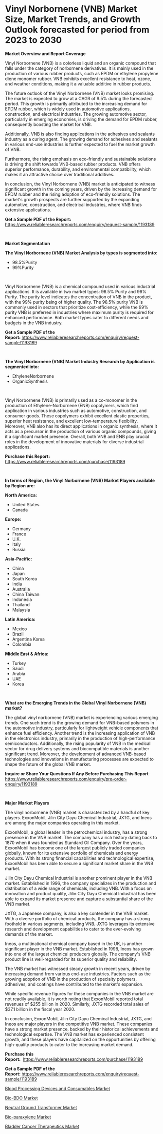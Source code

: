 <p><h1>Vinyl Norbornene (VNB) Market Size, Market Trends, and Growth Outlook forecasted for period from 2023 to 2030</h1></p><p><strong>Market Overview and Report Coverage</strong></p>
<p><p>Vinyl Norbornene (VNB) is a colorless liquid and an organic compound that falls under the category of norbornene derivatives. It is mainly used in the production of various rubber products, such as EPDM or ethylene propylene diene monomer rubber. VNB exhibits excellent resistance to heat, ozone, and weather conditions, making it a valuable additive in rubber products.</p><p>The future outlook of the Vinyl Norbornene (VNB) market looks promising. The market is expected to grow at a CAGR of 9.5% during the forecasted period. This growth is primarily attributed to the increasing demand for EPDM rubber, which is widely used in automotive applications, construction, and electrical industries. The growing automotive sector, particularly in emerging economies, is driving the demand for EPDM rubber, consequently boosting the market for VNB.</p><p>Additionally, VNB is also finding applications in the adhesives and sealants industry as a curing agent. The growing demand for adhesives and sealants in various end-use industries is further expected to fuel the market growth of VNB.</p><p>Furthermore, the rising emphasis on eco-friendly and sustainable solutions is driving the shift towards VNB-based rubber products. VNB offers superior performance, durability, and environmental compatibility, which makes it an attractive choice over traditional additives.</p><p>In conclusion, the Vinyl Norbornene (VNB) market is anticipated to witness significant growth in the coming years, driven by the increasing demand for EPDM rubber and the rising adoption of eco-friendly solutions. The market's growth prospects are further supported by the expanding automotive, construction, and electrical industries, where VNB finds extensive applications.</p></p>
<p><strong>Get a Sample PDF of the Report:</strong> <a href="https://www.reliableresearchreports.com/enquiry/request-sample/1193189">https://www.reliableresearchreports.com/enquiry/request-sample/1193189</a></p>
<p>&nbsp;</p>
<p><strong>Market Segmentation</strong></p>
<p><strong>The Vinyl Norbornene (VNB) Market Analysis by types is segmented into:</strong></p>
<p><ul><li>98.5%Purity</li><li>99%Purity</li></ul></p>
<p>&nbsp;</p>
<p><p>Vinyl Norbornene (VNB) is a chemical compound used in various industrial applications. It is available in two market types: 98.5% Purity and 99% Purity. The purity level indicates the concentration of VNB in the product, with the 99% purity being of higher quality. The 98.5% purity VNB is commonly used in sectors that prioritize cost-efficiency, while the 99% purity VNB is preferred in industries where maximum purity is required for enhanced performance. Both market types cater to different needs and budgets in the VNB industry.</p></p>
<p><strong>Get a Sample PDF of the Report:</strong>&nbsp;<a href="https://www.reliableresearchreports.com/enquiry/request-sample/1193189">https://www.reliableresearchreports.com/enquiry/request-sample/1193189</a></p>
<p>&nbsp;</p>
<p><strong>The Vinyl Norbornene (VNB) Market Industry Research by Application is segmented into:</strong></p>
<p><ul><li>EthyleneNorbornene</li><li>OrganicSynthesis</li></ul></p>
<p>&nbsp;</p>
<p><p>Vinyl Norbornene (VNB) is primarily used as a co-monomer in the production of Ethylene-Norbornene (ENB) copolymers, which find application in various industries such as automotive, construction, and consumer goods. These copolymers exhibit excellent elastic properties, superior heat resistance, and excellent low-temperature flexibility. Moreover, VNB also has its direct applications in organic synthesis, where it acts as a precursor in the production of various organic compounds, giving it a significant market presence. Overall, both VNB and ENB play crucial roles in the development of innovative materials for diverse industrial applications.</p></p>
<p><strong>Purchase this Report:</strong>&nbsp; <a href="https://www.reliableresearchreports.com/purchase/1193189">https://www.reliableresearchreports.com/purchase/1193189</a></p>
<p>&nbsp;</p>
<p><strong>In terms of Region, the Vinyl Norbornene (VNB) Market Players available by Region are:</strong></p>
<p>
    <p> <strong> North America: </strong>
        <ul>
            <li>United States</li>
            <li>Canada</li>
        </ul>
        </p> 
    <p> <strong> Europe: </strong>
        <ul>
            <li>Germany</li>
            <li>France</li>
            <li>U.K.</li>
            <li>Italy</li>
            <li>Russia</li>
        </ul>
        </p> 
    <p> <strong> Asia-Pacific: </strong>
        <ul>
            <li>China</li>
            <li>Japan</li>
            <li>South Korea</li>
            <li>India</li>
            <li>Australia</li>
            <li>China Taiwan</li>
            <li>Indonesia</li>
            <li>Thailand</li>
            <li>Malaysia</li>
        </ul>
        </p> 
    <p> <strong> Latin America: </strong>
        <ul>
            <li>Mexico</li>
            <li>Brazil</li>
            <li>Argentina Korea</li>
            <li>Colombia</li>
        </ul>
        </p> 
    <p> <strong> Middle East & Africa: </strong>
        <ul>
            <li>Turkey</li>
            <li>Saudi</li>
            <li>Arabia</li>
            <li>UAE</li>
            <li>Korea</li>
        </ul>
    </p>
    </p>
<p>&nbsp;</p>
<p><strong>What are the Emerging Trends in the Global Vinyl Norbornene (VNB) market?</strong></p>
<p><p>The global vinyl norbornene (VNB) market is experiencing various emerging trends. One such trend is the growing demand for VNB-based polymers in the automotive industry, particularly for lightweight vehicle components that enhance fuel efficiency. Another trend is the increasing application of VNB in the electronics industry, primarily in the production of high-performance semiconductors. Additionally, the rising popularity of VNB in the medical sector for drug delivery systems and biocompatible materials is another significant trend. Moreover, the development of advanced VNB-based technologies and innovations in manufacturing processes are expected to shape the future of the global VNB market.</p></p>
<p><strong>Inquire or Share Your Questions If Any Before Purchasing This Report</strong>- <a href="https://www.reliableresearchreports.com/enquiry/pre-order-enquiry/1193189">https://www.reliableresearchreports.com/enquiry/pre-order-enquiry/1193189</a></p>
<p>&nbsp;</p>
<p><strong>Major Market Players</strong></p>
<p><p>The vinyl norbornene (VNB) market is characterized by a handful of key players. ExxonMobil, Jilin City Dayu Chemical Industrial, JXTG, and Ineos are among the major companies operating in this market. </p><p>ExxonMobil, a global leader in the petrochemical industry, has a strong presence in the VNB market. The company has a rich history dating back to 1870 when it was founded as Standard Oil Company. Over the years, ExxonMobil has become one of the largest publicly traded companies globally, known for its extensive portfolio of chemicals and energy products. With its strong financial capabilities and technological expertise, ExxonMobil has been able to secure a significant market share in the VNB market.</p><p>Jilin City Dayu Chemical Industrial is another prominent player in the VNB market. Established in 1996, the company specializes in the production and distribution of a wide range of chemicals, including VNB. With a focus on innovation and product quality, Jilin City Dayu Chemical Industrial has been able to expand its market presence and capture a substantial share of the VNB market.</p><p>JXTG, a Japanese company, is also a key contender in the VNB market. With a diverse portfolio of chemical products, the company has a strong foothold in various segments, including VNB. JXTG leverages its extensive research and development capabilities to cater to the ever-evolving demands of the market.</p><p>Ineos, a multinational chemical company based in the UK, is another significant player in the VNB market. Established in 1998, Ineos has grown into one of the largest chemical producers globally. The company's VNB product line is well-regarded for its superior quality and reliability.</p><p>The VNB market has witnessed steady growth in recent years, driven by increasing demand from various end-use industries. Factors such as the growing adoption of VNB in the production of specialty polymers, adhesives, and coatings have contributed to the market's expansion.</p><p>While specific revenue figures for these companies in the VNB market are not readily available, it is worth noting that ExxonMobil reported total revenues of $255 billion in 2020. Similarly, JXTG recorded total sales of $37.1 billion in the fiscal year 2020.</p><p>In conclusion, ExxonMobil, Jilin City Dayu Chemical Industrial, JXTG, and Ineos are major players in the competitive VNB market. These companies have a strong market presence, backed by their historical achievements and technological expertise. The VNB market has experienced consistent growth, and these players have capitalized on the opportunities by offering high-quality products to cater to the increasing market demand.</p></p>
<p><strong>Purchase this Report:</strong>&nbsp;&nbsp;<a href="https://www.reliableresearchreports.com/purchase/1193189">https://www.reliableresearchreports.com/purchase/1193189</a></p>
<p></p>
<p><strong>Get a Sample PDF of the Report:</strong>&nbsp;<a href="https://www.reliableresearchreports.com/enquiry/request-sample/1193189">https://www.reliableresearchreports.com/enquiry/request-sample/1193189</a></p>
<p><p><a href="https://medium.com/@soledadroob625/blood-processing-devices-and-consumables-market-size-cagr-trends-2024-2030-a8abea3e269e">Blood Processing Devices and Consumables Market</a></p><p><a href="https://github.com/Chiragrp22/Market-Research-Report-List-1/blob/main/bio-bdo-market.md">Bio-BDO Market</a></p><p><a href="https://www.linkedin.com/pulse/neutral-ground-transformer-market-size-share-global-analysis-2w1ic/">Neutral Ground Transformer Market</a></p><p><a href="https://github.com/Chiragrp23/Market-Research-Report-List-1/blob/main/bio-paraxylene-market.md">Bio-paraxylene Market</a></p><p><a href="https://medium.com/@soledadhane827/bladder-cancer-therapeutics-market-size-cagr-trends-2024-2030-99e86a3f0c92">Bladder Cancer Therapeutics Market</a></p></p>